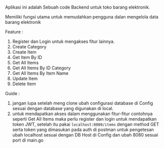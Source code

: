 Aplikasi ini adalah Sebuah code Backend untuk toko barang elektronik.

Memiliki fungsi utama untuk memudahkan pengguna dalan mengelola data barang elektronik

Feature :
1. Register dan Login untuk mengakses fitur lainnya.
3. Create Category
4. Create Item
5. Get Item By ID
6. Get All Items
7. Get All Items By ID Category
8. Get All Items By Item Name
9. Update Item
10. Delete Item

Guide :
1. jangan lupa setelah meng clone ubah configurasi database di Config sesuai dengan database yang digunakan di local.
2. untuk mendapatkan akses dalam menggunakan fitur-fitur contohnya seperti Get All Items maka perlu register dan login untuk mendapatkan token JWT, setelah itu pakai `localhost:8080/items` dengan method GET serta token yang dimasukan pada auth di postman untuk pengetesan ubah localhost sesuai dengan DB Host di Config dan ubah 8080 sesuai port di main.go
